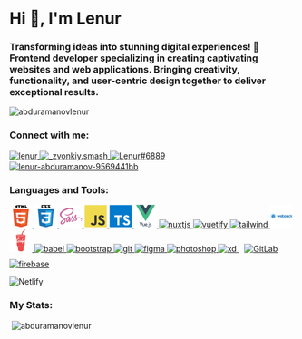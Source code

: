 <h1>Hi 👋, I'm Lenur</h1>
<h3>Transforming ideas into stunning digital experiences! 🚀 Frontend developer specializing in creating captivating websites and web applications. Bringing creativity, functionality, and user-centric design together to deliver exceptional results.</h3>

<p align="left"> 
  <img src="https://komarev.com/ghpvc/?username=abduramanovlenur&label=Profile%20views&color=0e75b6&style=flat" alt="abduramanovlenur" /> 
</p>

<h3 align="left">Connect with me:</h3>
<p align="left">
 <a href="https://t.me/developer_and_seo" target="blank">
   <img align="center" src="https://regnum.ru/uploads/pictures/news/2017/04/28/regnum_picture_149338732886423_normal.png" alt="lenur" height="30" width="30" />
 </a>
<a href="https://www.instagram.com/dev.lenur" target="blank">
  <img align="center" src="https://raw.githubusercontent.com/rahuldkjain/github-profile-readme-generator/master/src/images/icons/Social/instagram.svg" alt="_zvonkiy.smash" height="30" width="40" />
</a>
<a href="https://discord.gg/Lenur#6889" target="blank">
  <img align="center" src="https://raw.githubusercontent.com/rahuldkjain/github-profile-readme-generator/master/src/images/icons/Social/discord.svg" alt="Lenur#6889" height="30" width="40" />
</a>
<a href="https://linkedin.com/in/lenur-abduramanov-9569441bb" target="blank">
  <img align="center" src="https://raw.githubusercontent.com/rahuldkjain/github-profile-readme-generator/master/src/images/icons/Social/linked-in-alt.svg" alt="lenur-abduramanov-9569441bb" height="30" width="40" />
</a>
</p>

<h3 align="left">Languages and Tools:</h3>
<p align="left">
<a href="https://www.w3.org/html/" target="_blank" rel="noreferrer"> 
  <img src="https://raw.githubusercontent.com/devicons/devicon/master/icons/html5/html5-original-wordmark.svg" alt="html5" width="40" height="40"/> 
</a> 
<a href="https://www.w3schools.com/css/" target="_blank" rel="noreferrer"> 
  <img src="https://raw.githubusercontent.com/devicons/devicon/master/icons/css3/css3-original-wordmark.svg" alt="css3" width="40" height="40"/> 
</a>
<a href="https://sass-lang.com" target="_blank" rel="noreferrer"> 
  <img src="https://raw.githubusercontent.com/devicons/devicon/master/icons/sass/sass-original.svg" alt="sass" width="40" height="40"/> 
</a> 
<a href="https://developer.mozilla.org/en-US/docs/Web/JavaScript" target="_blank" rel="noreferrer"> 
  <img src="https://raw.githubusercontent.com/devicons/devicon/master/icons/javascript/javascript-original.svg" alt="javascript" width="40" height="40"/> 
</a>
<a href="https://www.typescriptlang.org/" target="_blank" rel="noreferrer"> 
  <img src="https://raw.githubusercontent.com/devicons/devicon/master/icons/typescript/typescript-original.svg" alt="typescript" width="40" height="40"/> 
</a>
<a href="https://vuejs.org/" target="_blank" rel="noreferrer"> 
  <img src="https://raw.githubusercontent.com/devicons/devicon/master/icons/vuejs/vuejs-original-wordmark.svg" alt="vuejs" width="40" height="40"/> 
</a>
<a href="https://nuxtjs.org/" target="_blank" rel="noreferrer"> 
  <img src="https://www.vectorlogo.zone/logos/nuxtjs/nuxtjs-icon.svg" alt="nuxtjs" width="40" height="40"/>
</a>
<a href="https://vuetifyjs.com/en/" target="_blank" rel="noreferrer"> 
  <img src="https://bestofjs.org/logos/vuetify.svg" alt="vuetify" width="40" height="40"/> 
</a>
<a href="https://tailwindcss.com/" target="_blank" rel="noreferrer">
  <img src="https://www.vectorlogo.zone/logos/tailwindcss/tailwindcss-icon.svg" alt="tailwind" width="40" height="40"/> 
</a>
<a href="https://webpack.js.org" target="_blank" rel="noreferrer"> 
  <img src="https://raw.githubusercontent.com/devicons/devicon/d00d0969292a6569d45b06d3f350f463a0107b0d/icons/webpack/webpack-original-wordmark.svg" alt="webpack" width="40" height="40"/> 
</a>
<a href="https://gulpjs.com" target="_blank" rel="noreferrer"> 
  <img src="https://raw.githubusercontent.com/devicons/devicon/master/icons/gulp/gulp-plain.svg" alt="gulp" width="40" height="40"/> 
</a> 
<a href="https://react.dev" target="_blank" rel="noreferrer"> 
  <img src="https://cdn.freebiesupply.com/logos/large/2x/react-1-logo-png-transparent.png" alt="babel" width="40" height="40"/> 
</a> 
<a href="https://tilda.cc/?lang=en" target="_blank" rel="noreferrer"> 
  <img src="https://encrypted-tbn0.gstatic.com/images?q=tbn:ANd9GcRwrx6IEZJjjA5H5C47GJ_JfSogksHz4GO1Sg&s" alt="bootstrap" width="40" height="40"/> 
</a>  
<a href="https://git-scm.com/" target="_blank" rel="noreferrer"> 
  <img src="https://www.vectorlogo.zone/logos/git-scm/git-scm-icon.svg" alt="git" width="40" height="40"/> 
</a> 
<a href="https://www.figma.com/" target="_blank" rel="noreferrer"> 
  <img src="https://www.vectorlogo.zone/logos/figma/figma-icon.svg" alt="figma" width="40" height="40"/> 
</a> 
<a href="https://www.photoshop.com/en" target="_blank" rel="noreferrer"> 
  <img src="https://encrypted-tbn0.gstatic.com/images?q=tbn:ANd9GcTJ-RztFjZuuD8XsKdQm14cYoufgoaLSapdNg&s" alt="photoshop" width="40" height="40"/> 
</a> 
<a href="https://webflow.com/" target="_blank" rel="noreferrer"> 
  <img src="https://encrypted-tbn0.gstatic.com/images?q=tbn:ANd9GcSpmab2aeRSYdlQ3sVlxIMNqY03iOxWZB6WPA&s" alt="xd" width="40" height="40"/> 
</a>
 <a href="https://about.gitlab.com/" target="_blank">
   <img style="margin: 10px" src="https://profilinator.rishav.dev/skills-assets/gitlab.svg" alt="GitLab" height="50" />
 </a>
 <a href="https://firebase.google.com/" target="_blank" rel="noreferrer">
   <img src="https://www.vectorlogo.zone/logos/firebase/firebase-icon.svg" alt="firebase" width="40" height="40"/>
 </a>
</p>

![Netlify](https://img.shields.io/badge/netlify-%23000000.svg?style=for-the-badge&logo=netlify&logoColor=#00C7B7)

<h3 align="left">My Stats:</h3>
<p>&nbsp;<img align="center" src="https://github-readme-stats.vercel.app/api?username=abduramanovlenur&show_icons=true&locale=en" alt="abduramanovlenur" /></p>


